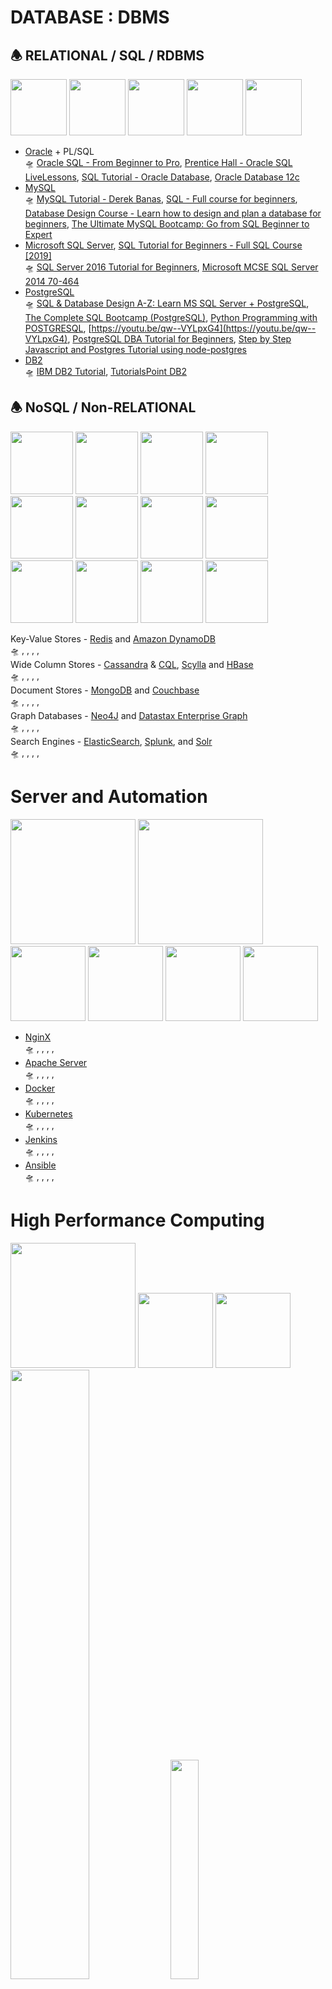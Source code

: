 # DATABASE : DBMS

<h2>🕭 RELATIONAL / SQL / RDBMS</h2>

<img src="https://github.com/SKKSaikia/DB_server/blob/master/img/Oracle-Logo.png" height=90px><a> </a><img src="https://github.com/SKKSaikia/DB_server/blob/master/img/MySQL-Logo.png" height=90px><a> </a><img src="https://github.com/SKKSaikia/DB_server/blob/master/img/microsoft-sql-server-logo.png" height=90px><a> </a><img src="https://github.com/SKKSaikia/DB_server/blob/master/img/postgresql-logo.png" height=90px><a> </a><img src="https://github.com/SKKSaikia/DB_server/blob/master/img/IBM%20DB2_1.png" height=90px>

- [Oracle](https://www.oracle.com/database/) + PL/SQL<br />
  🛸 [Oracle SQL - From Beginner to Pro](https://www.udemy.com/oracle-sql-from-beginner-to-pro/), [Prentice Hall - Oracle SQL LiveLessons](informit.com/store/oracle-sql-livelessons-video-training-downloadable-9780134275741), [SQL Tutorial - Oracle Database](https://www.youtube.com/watch?v=0NLsJQCvKXY&list=PLL_LQvNX4xKwbz1aJe0RofbT9YeJH9huQ), [Oracle Database 12c](https://www.youtube.com/watch?v=aaJF9vb4yKQ&list=PLd3UqWTnYXOnQ5a990TUv7FJVzB2M7h2O)<br />
- [MySQL](https://www.mysql.com/)<br />
  🛸 [MySQL Tutorial - Derek Banas](https://youtu.be/yPu6qV5byu4), [SQL - Full course for beginners](https://youtu.be/HXV3zeQKqGY), [Database Design Course - Learn how to design and plan a database for beginners](https://youtu.be/ztHopE5Wnpc), [The Ultimate MySQL Bootcamp: Go from SQL Beginner to Expert](https://www.udemy.com/the-ultimate-mysql-bootcamp-go-from-sql-beginner-to-expert/)<br />
- [Microsoft SQL Server](https://www.microsoft.com/en-us/sql-server/sql-server-2017), [SQL Tutorial for Beginners - Full SQL Course [2019]](https://youtu.be/7S_tz1z_5bA)<br />
  🛸 [SQL Server 2016 Tutorial for Beginners](https://youtu.be/755Co82fNvU), [Microsoft MCSE SQL Server 2014 70-464](http://www.cbtnuggets.com/it-training/microsoft-mcse-sql-server-2014-70-464)<br />
- [PostgreSQL](https://www.postgresql.org/)<br />
  🛸 [SQL & Database Design A-Z: Learn MS SQL Server + PostgreSQL](https://www.udemy.com/sqldatabases/), [The Complete SQL Bootcamp (PostgreSQL)](https://www.udemy.com/the-complete-sql-bootcamp/), [Python Programming with POSTGRESQL](https://www.udemy.com/python-programming-with-postgresql/), [https://youtu.be/qw--VYLpxG4](https://youtu.be/qw--VYLpxG4), [PostgreSQL DBA Tutorial for Beginners](https://youtu.be/aUfPf-clLLs), [Step by Step Javascript and Postgres Tutorial using node-postgres](https://youtu.be/ufdHsFClAk0)<br />
- [DB2](https://www.ibm.com/analytics/us/en/db2/)<br />
  🛸 [IBM DB2 Tutorial](https://www.youtube.com/watch?v=aMnBCOq9qrk&list=PL_c9BZzLwBRLiGEdFSOvCOr-V0kSs_hQM), [TutorialsPoint DB2](https://www.youtube.com/watch?v=PRAW13Yqixg&list=PLWPirh4EWFpFyVlueRse3igu2ME9HSB4c)<br />

<h2>🕭 NoSQL / Non-RELATIONAL</h2>

<img src="https://github.com/SKKSaikia/DB_server/blob/master/img/1200px-Redis_Logo.svg.png" height=100px><a> </a><img src="https://github.com/SKKSaikia/DB_server/blob/master/img/220px-DynamoDB.png" height=100px><a> </a><img src="https://github.com/SKKSaikia/DB_server/blob/master/img/1280px-Cassandra_logo.svg.png" height=100px><a> </a><img src="https://github.com/SKKSaikia/DB_server/blob/master/img/logo.1509472374.png" height=100px><a> </a><img src="https://github.com/SKKSaikia/DB_server/blob/master/img/hbase_logo_with_orca_large.png" height=100px><a> </a><img src="https://github.com/SKKSaikia/DB_server/blob/master/img/logo-mongodb-png-file-mongodb-logo-svg-1280.png" height=100px><a> </a><img src="https://github.com/SKKSaikia/DB_server/blob/master/img/logo.png" height=100px><a> </a><img src="https://github.com/SKKSaikia/DB_server/blob/master/img/neo4j_logo.png" height=100px><a> </a><img src="https://github.com/SKKSaikia/DB_server/blob/master/img/dsegraph.jpg" height=100px><a> </a><img src="https://github.com/SKKSaikia/DB_server/blob/master/img/elastic-logo-V-full-color.png" height=100px><a> </a><img src="https://github.com/SKKSaikia/DB_server/blob/master/img/splunk-580x358.webp" height=100px><a> </a><img src="https://github.com/SKKSaikia/DB_server/blob/master/img/Solr_Logo_on_white.png" height=100px>

Key-Value Stores - [Redis](https://redis.io/) and [Amazon DynamoDB](https://aws.amazon.com/dynamodb/)<br/>
🛸 [](), [](), [](), [](), []()<br />
Wide Column Stores - [Cassandra](http://cassandra.apache.org/) & [CQL](https://docs.datastax.com/en/archived/cql/3.1/cql/cql_intro_c.html), [Scylla](https://www.scylladb.com/) and [HBase](https://hbase.apache.org/)<br/>
🛸 [](), [](), [](), [](), []()<br />
Document Stores - [MongoDB](https://www.mongodb.com/) and [Couchbase](https://www.couchbase.com/)<br/>
🛸 [](), [](), [](), [](), []()<br />
Graph Databases - [Neo4J](https://neo4j.com/) and [Datastax Enterprise Graph](https://www.datastax.com/products/datastax-enterprise-graph)<br/>
🛸 [](), [](), [](), [](), []()<br />
Search Engines - [ElasticSearch](https://www.elastic.co/), [Splunk](https://www.splunk.com/), and [Solr](http://lucene.apache.org/solr/)<br/>
🛸 [](), [](), [](), [](), []()<br />

# Server and Automation

<img src="https://github.com/SKKSaikia/DB_server/blob/master/img/NGINX-logo-rgb-large.png" height=200px><a> </a><img src="https://github.com/SKKSaikia/DB_server/blob/master/img/apache-http-server-300x300.jpg" height=200px><a> </a><img src="https://github.com/SKKSaikia/DB_server/blob/master/img/docker_facebook_share.png" height=120px><a> </a><img src="https://github.com/SKKSaikia/DB_server/blob/master/img/Kubernetes_Logo.png" height=120px><a> </a><img src="https://github.com/SKKSaikia/DB_server/blob/master/img/jenkins-logo-lg.png" height=120px><a> </a><img src="https://github.com/SKKSaikia/DB_server/blob/master/img/Ansible_logo.svg.png" height=120px>

- [NginX]()<br />
  🛸 [](), [](), [](), [](), []()<br />
- [Apache Server]()<br />
  🛸 [](), [](), [](), [](), []()<br />
- [Docker]()<br />
  🛸 [](), [](), [](), [](), []()<br />
- [Kubernetes]()<br />
  🛸 [](), [](), [](), [](), []()<br />
- [Jenkins]()<br />
  🛸 [](), [](), [](), [](), []()<br />
- [Ansible]()<br />
  🛸 [](), [](), [](), [](), []()<br />

# High Performance Computing

<img src="https://github.com/SKKSaikia/DB_server/blob/master/img/par.jpg" height=200px><a> </a><a> </a><img src="https://github.com/SKKSaikia/DB_server/blob/master/img/openhpc-300x300.jpg" height=120px><a> </a><a> </a><img src="https://github.com/SKKSaikia/DB_server/blob/master/img/2000px-Slurm_logo.svg.png" height=120px><a> </a><img src="https://github.com/SKKSaikia/DB_server/blob/master/img/warewulf.jpg" height=50% width=50%><a> </a><a> </a><img src="https://github.com/SKKSaikia/DB_server/blob/master/img/arm.png" height=30% width=30%><a> </a><a> </a><img src="https://github.com/SKKSaikia/DB_server/blob/master/img/1280px-Cray_logo.svg.png" height=30% width=30%><a> </a><a> </a><img src="https://github.com/SKKSaikia/DB_server/blob/master/img/openmp-enabling-hpc-since-1997.png" height=30% width=30%><a> </a><a> </a><img src="https://github.com/SKKSaikia/DB_server/blob/master/img/1280px-D-Wave_Systems_logo.svg.png" height=30% width=30%><a> </a><a> </a><img src="https://github.com/SKKSaikia/DB_server/blob/master/img/NVIDIA_CUDA-web_mid.jpg" height=30% width=30%>

Cluster Software [list](https://en.wikipedia.org/wiki/Comparison_of_cluster_software) and the  Stanford's [ME-344 repository](https://github.com/stanfordhpccenter/me344), I took this class and it was amazing [ME:344](https://www.youtube.com/channel/UCoWzE7qYUTWbpypMyH8Erag/playlists).

- [Intel Parallel Studio](https://software.intel.com/parallel-studio-xe/) - Vtune Amplifier, Advisor <br />
  🛸 [Intel Parallel Studio Training](https://software.intel.com/en-us/parallel-studio-xe/training), [Paralle Studio Guides](https://software.intel.com/en-us/parallel-studio-xe/documentation/get-started)<br />
- [Slurm](https://slurm.schedmd.com/documentation.html)<br />
  🛸 [Slurm Tutorial](https://slurm.schedmd.com/tutorials.html), [Slurm Quick Start Tutorial](https://support.ceci-hpc.be/doc/_contents/QuickStart/SubmittingJobs/SlurmTutorial.html), [Princeton - Introducing SLURM](https://researchcomputing.princeton.edu/education/online-tutorials/getting-started/introducing-slurm), [Slurm](https://www.youtube.com/channel/UCWSzrChBNMVx-5uLvAVTuwA/videos), [Slurm Workload Manager](https://youtu.be/5nxMLqF6Eu8), [Introduction to Slurm](https://www.youtube.com/watch?v=NH_Fb7X6Db0&list=PL-FZLNpbBsEuSKk5pGcHJleGorGHnsVi2), [Job Scheduling With Slurm](https://youtu.be/ahhZb8Onk-k)<br />
- [Warewulf](http://warewulf.lbl.gov/)<br />
  🛸 [Deploying an HPC cluster with Warewulf](https://youtu.be/fZMkg7uMats), [Warewulf Node Health Check - A Community Approach](https://youtu.be/jtds4tYo7N8), [Warewulf NHC Update: Getting NHC Configured and Writing New Checks](https://youtu.be/R4sjSjVW2D0), [Warewulf Cluster Manager – Howlingly Great](http://www.admin-magazine.com/HPC/Articles/Warewulf-Cluster-Manager-Master-and-Compute-Nodes), [Cluster Workshop - Build Your Own Warewulf Cluster](https://www.ks.uiuc.edu/Training/Workshop/Cluster4/files/warewulf.html), [WareWulf How-To: SysAdmins](http://moo.nac.uci.edu/~hjm/bduc/warewulf.html)<br />
- [OpenMP](https://www.openmp.org/)<br />
  🛸 [OpenMP Youtube](https://www.youtube.com/user/OpenMPARB), [Parallel programming in C++ with OpenMP (Visual Studio tutorial)](https://youtu.be/_1QNzaWPYOE), [Introduction to OpenMP](https://www.youtube.com/watch?v=nE-xN4Bf8XI&list=PLLX-Q6B8xqZ8n8bwjGdzBJ25X2utwnoEG), [OpenMP NPTEL](https://www.youtube.com/watch?v=MySDdEdtDCA&list=PLGCnNukZCocHtiaWL_V-RAiAIYdQsVXFS), [OpenMP Tutorial](https://computing.llnl.gov/tutorials/openMP/)<br /> 

<b> ☸ CUDA PROGRAMMING </b><br/>

NVIDIA CUDA [Documentation](https://docs.nvidia.com/cuda/index.html) : Programming  [Guide](https://docs.nvidia.com/cuda/cuda-c-programming-guide/index.html)<br />
🛸 [Intro to Parallel Programming CUDA - Udacity 458](https://www.youtube.com/watch?v=F620ommtjqk&list=PLGvfHSgImk4aweyWlhBXNF6XISY3um82_), [CUDA Programming for beginners](https://www.youtube.com/watch?v=Zt052cBPeSo&list=PLLwBeZSpPNF_rSKB2Nnhwb45LVCvCUb8M), [An Introduction to GPU Programming with CUDA](https://youtu.be/1cHx1baKqq0), [CUDA Explained - Why Deep Learning uses GPUs](https://youtu.be/6stDhEA0wFQ), [Parallel Computing with CUDA](https://www.pluralsight.com/courses/parallel-computing-cuda), [Programming with CUDA: Matrix Multiplication](https://youtu.be/q4awYrWqXy4), [Algorithms in CUDA: finding max value in an array](https://youtu.be/ZpMMcoCe4Yg), [CUDA Programming - C/C++ Basics](https://youtu.be/kyL2rj_Se3M), [CUDA Part A: GPU Architecture Overview and CUDA Basics; Peter Messmer (NVIDIA)](https://youtu.be/nRSxp5ZKwhQ), [Your First CUDA C Program](https://youtu.be/2EbHSCvGFM0)


# Big Data and Cloud Computing

<img src="https://github.com/SKKSaikia/DataBserv/blob/master/img/Hadoop.png" height=90px><a> </a><img src="https://github.com/SKKSaikia/DataBserv/blob/master/img/Google-Cloud-Logo-Lockup-Vertical-medium-png.png" height=90px><a> </a><img src="https://github.com/SKKSaikia/DataBserv/blob/master/img/spark.png" height=90px><a> </a><img src="https://github.com/SKKSaikia/DataBserv/blob/master/img/mapreduce-logo.jpg" height=90px><a> </a><img src="https://github.com/SKKSaikia/DataBserv/blob/master/img/hive.png" height=90px><a> </a><img src="https://github.com/SKKSaikia/DataBserv/blob/master/img/1_A8liBoeAwAZg7rDu394jYg.png" height=90px>

<h2>Big Data</h2>

- [Apache Hadoop](https://hadoop.apache.org/)<br />
  🛸 [Hadoop Tutorial For Beginners | Apache Hadoop Tutorial](https://youtu.be/YirUQhskJ3o), [Hadoop Ecosystem Explained in 20 min!](https://youtu.be/DCaiZq3aBSc), [How Hadoop Works](https://youtu.be/NeqC6t1J1dw), [Hadoop Tutorial](https://www.youtube.com/watch?v=KZwb-QTmxks&list=PLkz1SCf5iB4dw3jbRo0SYCk2urRESUA3v), [Edureka - Hadoop](https://www.youtube.com/watch?v=zez2Tv-bcXY&list=PL9ooVrP1hQOFrYxqxb0NJCdCABPZNo0pD), [CCA 175 - Spark and Hadoop Developer Certification - Scala](https://www.udemy.com/cca-175-spark-and-hadoop-developer-certification-scala/), [Master Hadoop Cluster Administration](https://www.udemy.com/hadoop-cluster-administration/), [Learn Hadoop, MapReduce and BigData from Scratch](https://www.udemy.com/learn-hadoop-mapreduce-and-bigdata-from-scratch/)<br />
- [Apache Spark](https://spark.apache.org/)<br />
  🛸 [Apache Spark - Edureka](https://www.youtube.com/watch?v=VSbU7bKfNkA&list=PL9ooVrP1hQOGyFc60sExNX1qBWJyV5IMb), [Big Data Analytics using Python and Apache Spark | Machine Learning Tutorial](https://youtu.be/5HWveDdrosk), [Apache Spark - Computerphile](https://youtu.be/tDVPcqGpEnM), [Advanced Apache Spark Training - Sameer Farooqui (Databricks)](https://youtu.be/7ooZ4S7Ay6Y), [Core Spark using Scala](http://www.itversity.com/lessons/core-spark-using-scala/), [Big Data Analytics with Apache Spark and Python](https://www.udemy.com/big-data-analytics-with-apache-spark-and-python/)<br />
- [MapReduce](https://hadoop.apache.org/docs/r1.2.1/mapred_tutorial.html)<br />
  🛸 [MapReduce - Computerphile](https://www.youtube.com/watch?v=cvhKoniK5Uo), [Big data Hadoop](https://www.youtube.com/watch?v=zez2Tv-bcXY&list=PL9ooVrP1hQOFrYxqxb0NJCdCABPZNo0pD), [MapReduce Design Patterns](https://www.youtube.com/watch?v=UHxplojcJBU&list=PL9ooVrP1hQOH2KYwavGvsPKQwFV27brlU)<br />
- [BigQuery](https://cloud.google.com/bigquery/)<br />
  🛸 [Google BigQuery introduction by Jordan Tigani](https://youtu.be/kKBnFsNWwYM), [Analyzing Big Data in less time with Google BigQuery](https://youtu.be/qqbYrQGSibQ)<br />

<h2>Cloud Computing</h2>

- [Google Cloud Platform](https://cloud.google.com/)<br />
  🛸 Official Tutorial [Google Cloud](https://cloud.google.com/docs/tutorials), [Google Cloud Platform](https://cloud.google.com/gcp/getting-started/), [Google Compute Engine](https://cloud.google.com/compute/docs/tutorials), <b> This is where it get's exciting - </b>[Coursera GCP Specializations](https://www.coursera.org/googlecloud), Everything you need to learn about Google Cloud is just there. Also there's a [Google Cloud Certified](https://cloud.google.com/certification/) program. Next - [An Introduction to GCP for Students](https://youtu.be/JtUIQz_EkUw), [Google Cloud Platform Fundamentals](https://www.cbtnuggets.com/it-training/google-cloud-platform-fundamentals). Also, don't forget to have fun with [Google Cloud Next](https://cloud.withgoogle.com/next/sf), amazing conference. Here - [2019](https://www.youtube.com/watch?v=Gv9X-QpCke8&list=PLIivdWyY5sqIXvUGVrFuZibCUdKVzEoUw), [2018](https://www.youtube.com/watch?v=vJ9OaAqfxo4&list=PLBgogxgQVM9v0xG0QTFQ5PTbNrj8uGSS-) are the archives.

